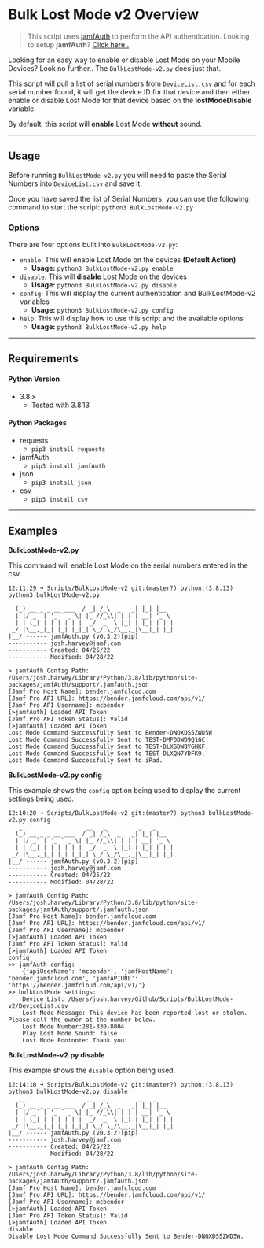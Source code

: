 # Bulk Lost Mode v2 Overview

> This script uses [jamfAuth](https://github.com/therealmacjeezy/JamfAuth) to perform the API authentication. Looking to setup **jamfAuth**? [Click here..](https://github.com/therealmacjeezy/JamfAuth#installation)

Looking for an easy way to enable or disable Lost Mode on your Mobile Devices? Look no further.. The `BulkLostMode-v2.py` does just that. 

This script will pull a list of serial numbers from `DeviceList.csv` and for each serial number found, it will get the device ID for that device and then either enable or disable Lost Mode for that device based on the **lostModeDisable** variable.

By default, this script will **enable** Lost Mode **without** sound.

----
## Usage
Before running `BulkLostMode-v2.py` you will need to paste the Serial Numbers into `DeviceList.csv` and save it.

Once you have saved the list of Serial Numbers, you can use the following command to start the script: `python3 BulkLostMode-v2.py`

### Options
There are four options built into `BulkLostMode-v2.py`:
 - `enable`: This will enable Lost Mode on the devices **(Default Action)**
   - **Usage:** `python3 BulkLostMode-v2.py enable`
 - `disable`: This will **disable** Lost Mode on the devices
   - **Usage:** `python3 BulkLostMode-v2.py disable`
 - `config`: This will display the current authentication and BulkLostMode-v2 variables
   - **Usage:** `python3 BulkLostMode-v2.py config`
 - `help`: This will display how to use this script and the available options
   - **Usage:** `python3 BulkLostMode-v2.py help`

----
## Requirements

#### Python Version
 - 3.8.x 
    - Tested with 3.8.13

#### Python Packages
 - requests
   - `pip3 install requests`
 - jamfAuth
   - `pip3 install jamfAuth`
 - json
   - `pip3 install json`
 - csv
   - `pip3 install csv`

----
## Examples
**BulkLostMode-v2.py**

This command will enable Lost Mode on the serial numbers entered in the csv.
```shell
12:11:29 ➜ Scripts/BulkLostMode-v2 git:(master?) python:(3.8.13) python3 bulkLostMode-v2.py
   _                  __   _         _   _
  (_) __ _ _ __ ___  / _| /_\  _   _| |_| |__
  | |/ _` | '_ ` _ \| |_ //_\\| | | | __| '_ \
  | | (_| | | | | | |  _/  _  \ |_| | |_| | | |
 _/ |\__,_|_| |_| |_|_| \_/ \_/\__,_|\__|_| |_|
|__/ ------ jamfAuth.py (v0.3.2)[pip]
----------- josh.harvey@jamf.com
----------- Created: 04/25/22
----------- Modified: 04/28/22

> jamfAuth Config Path: /Users/josh.harvey/Library/Python/3.8/lib/python/site-packages/jamfAuth/support/.jamfauth.json
[Jamf Pro Host Name]: bender.jamfcloud.com
[Jamf Pro API URL]: https://bender.jamfcloud.com/api/v1/
[Jamf Pro API Username]: mcbender
[>jamfAuth] Loaded API Token
[Jamf Pro API Token Status]: Valid
[>jamfAuth] Loaded API Token
Lost Mode Command Successfully Sent to Bender-DNQXDS5ZWD5W
Lost Mode Command Successfully Sent to TEST-DMPDDWD9Q1GC.
Lost Mode Command Successfully Sent to TEST-DLXSDW8YGHKF.
Lost Mode Command Successfully Sent to TEST-DLXQN7YDFK9.
Lost Mode Command Successfully Sent to iPad.
```

**BulkLostMode-v2.py config**

This example shows the `config` option being used to display the current settings being used.

```shell
12:10:20 ➜ Scripts/BulkLostMode-v2 git:(master?) python3 bulkLostMode-v2.py config
   _                  __   _         _   _
  (_) __ _ _ __ ___  / _| /_\  _   _| |_| |__
  | |/ _` | '_ ` _ \| |_ //_\\| | | | __| '_ \
  | | (_| | | | | | |  _/  _  \ |_| | |_| | | |
 _/ |\__,_|_| |_| |_|_| \_/ \_/\__,_|\__|_| |_|
|__/ ------ jamfAuth.py (v0.3.2)[pip]
----------- josh.harvey@jamf.com
----------- Created: 04/25/22
----------- Modified: 04/28/22

> jamfAuth Config Path: /Users/josh.harvey/Library/Python/3.8/lib/python/site-packages/jamfAuth/support/.jamfauth.json
[Jamf Pro Host Name]: bender.jamfcloud.com
[Jamf Pro API URL]: https://bender.jamfcloud.com/api/v1/
[Jamf Pro API Username]: mcbender
[>jamfAuth] Loaded API Token
[Jamf Pro API Token Status]: Valid
[>jamfAuth] Loaded API Token
config
>> jamfAuth config:
	{'apiUserName': 'mcbender', 'jamfHostName': 'bender.jamfcloud.com', 'jamfAPIURL': 'https://bender.jamfcloud.com/api/v1/'}
>> bulkLostMode settings:
	Device List: /Users/josh.harvey/Github/Scripts/BulkLostMode-v2/DeviceList.csv
	Lost Mode Message: This device has been reported lost or stolen. Please call the owner at the number below.
	Lost Mode Number:281-330-8004
	Play Lost Mode Sound: false
	Lost Mode Footnote: Thank you!
```

**BulkLostMode-v2.py disable**

This example shows the `disable` option being used.
```shell
12:14:10 ➜ Scripts/BulkLostMode-v2 git:(master?) python:(3.8.13) python3 bulkLostMode-v2.py disable
   _                  __   _         _   _
  (_) __ _ _ __ ___  / _| /_\  _   _| |_| |__
  | |/ _` | '_ ` _ \| |_ //_\\| | | | __| '_ \
  | | (_| | | | | | |  _/  _  \ |_| | |_| | | |
 _/ |\__,_|_| |_| |_|_| \_/ \_/\__,_|\__|_| |_|
|__/ ------ jamfAuth.py (v0.3.2)[pip]
----------- josh.harvey@jamf.com
----------- Created: 04/25/22
----------- Modified: 04/28/22

> jamfAuth Config Path: /Users/josh.harvey/Library/Python/3.8/lib/python/site-packages/jamfAuth/support/.jamfauth.json
[Jamf Pro Host Name]: bender.jamfcloud.com
[Jamf Pro API URL]: https://bender.jamfcloud.com/api/v1/
[Jamf Pro API Username]: mcbender
[>jamfAuth] Loaded API Token
[Jamf Pro API Token Status]: Valid
[>jamfAuth] Loaded API Token
disable
Disable Lost Mode Command Successfully Sent to Bender-DNQXDS5ZWD5W.
```